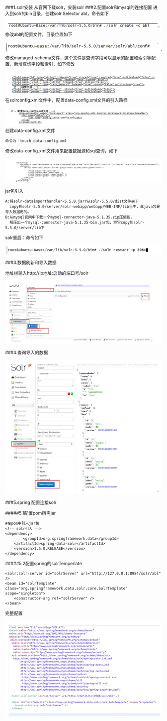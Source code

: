 ###1.solr安装
从官网下载solr，安装solr
###2.配置solr和mysql的连接配置
进入到solr的bin目录，创建solr Selector abl，命令如下

![](/images/solr1.jpg)
修改abl的配置文件，目录位置如下

![](/images/solr2.jpg)
修改managed-schema文件，这个文件是查询字段可以显示的配置和索引等配置，新增查询字段和索引，如下修改

![](/images/solr3.jpg)
在solrconfig.xml文件中，配置data-config.xml文件的引入路径

![](/images/solr4.jpg)
创建data-config.xml文件
```
命令为：touch data-config.xml
```
修改data-config.xml文件用来配置数据源和sql查询，如下

![](/images/solr5.jpg)

jar包引入
```
A:将solr-dataimporthandler-5.5.0.jarr从solr-5.5.0/dist文件夹下
  copy到solr-5.5.0/server/solr-webapp/webapp/WEB-INF/lib当中，此java包是导入数据用的。
B:从mysql官网中下载一个mysql-connector-java-5.1.35.zip压缩包，
  解压出一个mysql-connector-java-5.1.35-bin.jar包，将它copy到solr-5.5.0/server/lib下
```
solr重启：命令如下

![](/images/solr6.jpg)

###3.数据刷新和导入数据


地址栏输入http://ip地址:启动的端口号/solr

![](/images/solr7.jpg)

###4.查询导入的数据

![](/images/solr8.jpg)


###5.spring 配置连接solr

#####5.1配置pom所需jar
```
#在pom中引入jar包
<!-- solr引入 -->
<dependency>
        <groupId>org.springframework.data</groupId>
	<artifactId>spring-data-solr</artifactId>
	<version>1.5.0.RELEASE</version>
</dependency>
```
#####5.2配置spring的solrTemperlate
```
<solr:solr-server id="solrServer" url="http://127.0.0.1:8984/solr/abl" />
<bean id="solrTemplate" class="org.springframework.data.solr.core.SolrTemplate" scope="singleton">
    <constructor-arg ref="solrServer" />
</bean>
```
完整配置

![](/images/solr9.jpg)

